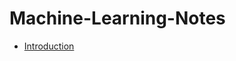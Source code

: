 # Machine-Learning-Notes 
- [Introduction](https://github.com/Bibek417/Machine-Learning-Notes/blob/main/Introduction.md)
